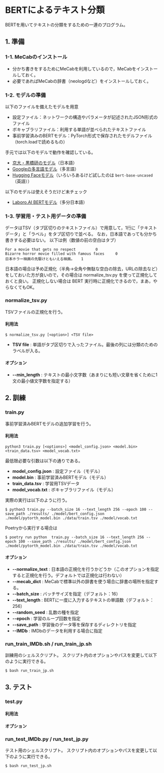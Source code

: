 # BERTによるテキスト分類

BERTを用いてテキストの分類をするための一連のプログラム。

## 1. 準備

### 1-1. MeCabのインストール

- 分かち書きをするためにMeCabを利用しているので，MeCabをインストールしておく。
- 必要であればMeCabの辞書（neologdなど）をインストールしておく。

### 1-2. モデルの準備

以下のファイルを備えたモデルを用意
- 設定ファイル：ネットワークの構造やパラメータが記述されたJSON形式のファイル
- ボキャブラリファイル：利用する単語が並べられたテキストファイル
- 事前学習済みのBERTモデル：PyTorch形式で保存されたモデルファイル（torch.loadで読めるもの）

手元では以下のモデルで動作を確認している。
- [京大・黒橋研のモデル](http://nlp.ist.i.kyoto-u.ac.jp/index.php?BERT日本語Pretrainedモデル)（日本語）
- [Googleの多言語モデル](https://github.com/google-research/bert/blob/master/multilingual.md)（多言語）
- [Hugging Faceモデル](https://huggingface.co/transformers/pretrained_models.html)（いろいろあるけど試したのは ``bert-base-uncased``（英語））

以下のモデルは使えそうだけど未チェック
- [Laboro.AI BERTモデル](https://laboro.ai/column/laboro-bert/)（多分日本語）

### 1-3. 学習用・テスト用データの準備

データはTSV（タブ区切りのテキストファイル）で用意して，1行に「テキストデータ」と「ラベル」をタブ区切りで並べる。
なお，日本語であっても分かち書きする必要はない。
以下は例（数値の前の空白はタブ）

    For a movie that gets no respect         0
    Bizarre horror movie filled with famous faces     0
    日本ホラー映画の先駆けともいえる映画。   1

日本語の場合は予め正規化（半角→全角や無駄な空白の除去，URLの除去など）をしておいた方が良いので，その場合は normalize_tsv.py を使って正規化しておくと良い。
正規化しない場合は BERT 実行時に正規化できるので，まあ，やらなくてもOK。

### normalize_tsv.py

TSVファイルの正規化を行う。

#### 利用法

``` shell
$ normalize_tsv.py [<option>] <TSV file>
```

- **TSV file** : 単語がタブ区切りで入ったファイル。最後の列には分類のためのラベルが入る。

#### オプション

- **--min_length** : テキストの最小文字数（あまりにも短い文章を省くために1文の最小値文字数を指定する）

## 2. 訓練

### train.py

事前学習済みBERTモデルの追加学習を行う。

#### 利用法

``` shell
python3 train.py [<options>] <model_config.json> <model.bin> <train_data.tsv> <model_vocab.txt>
```

最低限必要な引数は以下の通りである。
- **model_config.json** : 設定ファイル（モデル）
- **model.bin** : 事前学習済みBERTモデル（モデル）
- **train_data.tsv** : 学習用TSVデータ
- **model_vocab.txt** : ボキャブラリファイル（モデル）

実際の実行は以下のように行う。

``` shell
$ python3 train.py --batch_size 16 --text_length 256 --epoch 100 --save_path ./results/ ./model/bert_config.json ./model/pytorth_model.bin ./data/train.tsv ./model/vocab.txt
```

Poetryから実行する場合は

``` shell
$ poetry run python  train.py --batch_size 16 --text_length 256 --epoch 100 --save_path ./results/ ./model/bert_config.json ./model/pytorth_model.bin ./data/train.tsv ./model/vocab.txt
```

#### オプション

- **--normalize_text** : 日本語の正規化を行うかどうか（このオプションを指定すると正規化を行う。デフォルトでは正規化は行わない）
- **--mecab_dict** : MeCabで標準以外の辞書を使う場合に辞書の場所を指定する。
- **--batch_size** : バッチサイズを指定（デフォルト：16）
- **--text_length** : BERTに一度に入力するテキストの単語数（デフォルト：256）
- **--random_seed** : 乱数の種を指定
- **--epoch** : 学習のループ回数を指定
- **--save_path** : 学習後のデータ等を保存するディレクトリを指定
- **--IMDb** : IMDbのデータを利用する場合に指定

### run_train_IMDb.sh / run_train_jp.sh

訓練用のシェルスクリプト。
スクリプト内のオプションやパスを変更して以下のように実行できる。

``` shell
$ bash run_train_jp.sh
```

## 3. テスト

### test.py

#### 利用法

#### オプション

### run_test_IMDb.py / run_test_jp.py

テスト用のシェルスクリプト。
スクリプト内のオプションやパスを変更して以下のように実行できる。

``` shell
$ bash run_test_jp.sh
```
